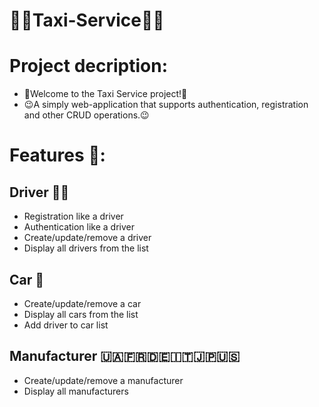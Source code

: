 # 🚕🚕Taxi-Service🚕🚕

# Project decription:
- 🫡Welcome to the Taxi Service project!🫡
- 😉A simply web-application that supports authentication, registration and other CRUD operations.😉

# Features 🤌:

## Driver  🤵‍♂️
- Registration like a driver
- Authentication like a driver
- Create/update/remove a driver
- Display all drivers from the list

## Car 🚕
- Create/update/remove a car
- Display all cars from the list
- Add driver to car list

## Manufacturer 🇺🇦🇫🇷🇩🇪🇮🇹🇯🇵🇺🇸
- Create/update/remove a manufacturer
- Display all manufacturers
